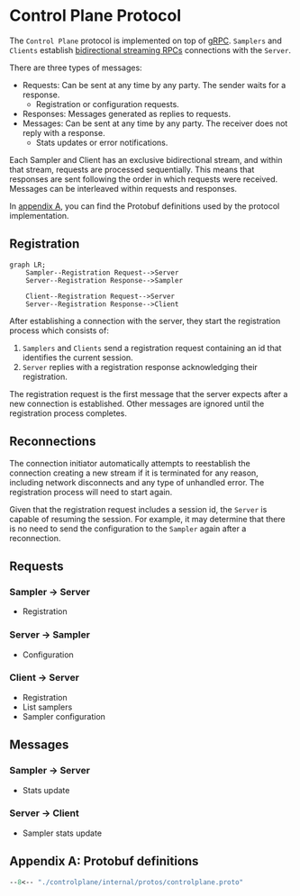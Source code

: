 # Control Plane Protocol

The `Control Plane` protocol is implemented on top of [gRPC](https://grpc.io/). `Samplers` and `Clients` establish [bidirectional streaming RPCs](https://grpc.io/docs/what-is-grpc/core-concepts/#bidirectional-streaming-rpc) connections with the `Server`.

There are three types of messages:

* Requests: Can be sent at any time by any party. The sender waits for a response.
    * Registration or configuration requests.
* Responses: Messages generated as replies to requests.
* Messages: Can be sent at any time by any party. The receiver does not reply with a response.
    * Stats updates or error notifications.

Each Sampler and Client has an exclusive bidirectional stream, and within that stream, requests are processed sequentially. This means that responses are sent following the order in which requests were received. Messages can be interleaved within requests and responses.

In [appendix A](#appendix-a-protobuf-definitions), you can find the Protobuf definitions used by the protocol implementation.

## Registration

```mermaid
graph LR;
    Sampler--Registration Request-->Server
    Server--Registration Response-->Sampler

    Client--Registration Request-->Server
    Server--Registration Response-->Client
```

After establishing a connection with the server, they start the registration process which consists of:

1. `Samplers` and `Clients` send a registration request containing an id that identifies the current session.
2. `Server` replies with a registration response acknowledging their registration.

The registration request is the first message that the server expects after a new connection is established. Other messages are ignored until the registration process completes.


## Reconnections

The connection initiator automatically attempts to reestablish the connection creating a new stream if it is terminated for any reason, including network disconnects and any type of unhandled error. The registration process will need to start again. 

Given that the registration request includes a session id, the `Server` is capable of resuming the session. For example, it may determine that there is no need to send the configuration to the `Sampler` again after a reconnection.

## Requests

### Sampler -> Server

* Registration

### Server -> Sampler

* Configuration

### Client -> Server

* Registration
* List samplers
* Sampler configuration

## Messages

### Sampler -> Server

* Stats update

### Server -> Client

* Sampler stats update

## Appendix A: Protobuf definitions

``` protobuf
--8<-- "./controlplane/internal/protos/controlplane.proto"
```
